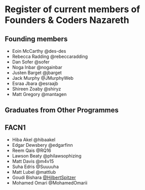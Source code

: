 # Register of current members of Founders & Coders Nazareth

## Founding members
 + Eoin McCarthy @des-des
 + Rebecca Radding @rebeccaradding
 + Dan Sofer @sofer
 + Noga Inbar @nogainbar
 + Justen Barget @jbarget
 + Jack Murphy @JMurphyWeb
 + Esraa Jbara @esraajb
 + Shireen Zoaby @shiryz
 + Matt Gregory @mantagen

## Graduates from Other Programmes

## FACN1

 + Hiba Akel @hibaakel
 + Edgar Dewsbery @edgarfinn
 + Reem Qais @RQ16
 + Lawson Beaty @philawsophizing
 + Matt Davis @m4v15
 + Suha Edris @Suuuuha
 + Matt Lubel @mattlub
 + Goudi Bishara [@HilbertSpitzer](https://github.com/HilbertSpitzer)
 + Mohamed Omari @MohamedOmarii
